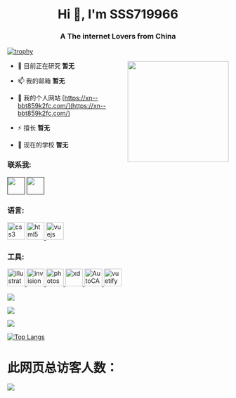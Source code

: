 <h1 align="center">Hi 👋, I'm SSS719966</h1>
<h3 align="center">A The internet Lovers from China</h3>

[![trophy](https://github-profile-trophy.vercel.app/?username=laddzhao&theme=buddhism)](https://github.com/laddzhao)

<img align='right' src="https://xn--bbt859k2fc.com//images/太空.gif" width="230">

- 🔭 目前正在研究 **暂无**

- 📫 我的邮箱 **暂无**

- 📄 我的个人网站 [https://xn--bbt859k2fc.com/](https://xn--bbt859k2fc.com/)

- ⚡ 擅长 **暂无**

- 🏫 现在的学校 **暂无**

<h3 align="left">联系我:</h3>
<p align="left">
<a href="" target="blank"><img align="center" src="https://xn--bbt859k2fc.com//images/领英.gif" alt="" height="40" width="40" /></a>
<a href="" target="blank"><img align="center" src="https://xn--bbt859k2fc.com//images/stackoverflow.gif" alt="" height="40" width="40" /></a>

<h3 align="left">语言:</h3>
<p align="left"> 
<a href="https://www.w3schools.com/css/" target="_blank"> <img src="https://xn--bbt859k2fc.com//images/css.gif" alt="css3" width="40" height="40"/></a> 
<a href="https://www.w3.org/html/" target="_blank"> <img src="https://xn--bbt859k2fc.com//images/html.gif" alt="html5" width="40" height="40"/> </a>
<a href="https://vuejs.org/" target="_blank"> <img src="https://xn--bbt859k2fc.com//images/vuejs.gif" alt="vuejs" width="40" height="40"/> </a> 
 
<h3 align="left">工具:</h3>
<a href="https://www.adobe.com/in/products/illustrator.html" target="_blank"> <img src="https://xn--bbt859k2fc.com//images/ai.gif" alt="illustrator" width="40" height="40"/> </a> 
<a href="https://www.axure.com/" target="_blank"> <img src="https://xn--bbt859k2fc.com//images/RP.gif" alt="invision" width="40" height="40"/> </a> 
<a href="https://www.photoshop.com/en" target="_blank"> <img src="https://xn--bbt859k2fc.com//images/ps.gif" alt="photoshop" width="40" height="40"/> </a> 
<a href="https://www.adobe.com/products/xd.html" target="_blank"> <img src="https://xn--bbt859k2fc.com//images/xd.gif" alt="xd" width="40" height="40"/> </a> 
<a href="https://www.autodesk.com.cn/products/autocad/overview?term=1-YEAR" target="_blank"> <img src="https://xn--bbt859k2fc.com//images/cad.gif" alt="AutoCAD" width="40" height="40"/> </a> 
<a href="https://www.adobe.com/cn/products/premiere.html" target="_blank"> <img src="https://xn--bbt859k2fc.com//images/pr.gif" alt="vuetify" width="40" height="40"/> </a> 
</p>




<p><height="137px" img align="center" src="https://github-readme-streak-stats.herokuapp.com/?user=laddzhao&theme=default" alt="laddzhao" /></p>

![](https://github-profile-summary-cards.vercel.app/api/cards/profile-details?username=laddzhao&theme=vue)

![](https://github-profile-summary-cards.vercel.app/api/cards/stats?username=laddzhao&theme=vue)

![](https://github-profile-summary-cards.vercel.app/api/cards/productive-time?username=laddzhao&theme=vue)

[![Top Langs](https://github-readme-stats.vercel.app/api/top-langs/?username=laddzhao)](https://github.com/laddzhao)

# 此网页总访客人数：
![]( https://steins-gate-visitor-count.greenhandatsjtu.repl.co/{laddzhao})
